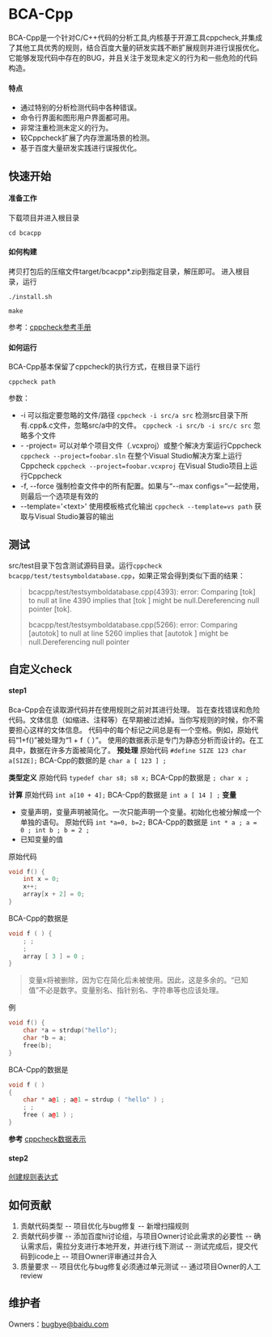 ﻿# BCA-Cpp

BCA-Cpp是一个针对C/C++代码的分析工具,内核基于开源工具cppcheck,并集成了其他工具优秀的规则，结合百度大量的研发实践不断扩展规则并进行误报优化。
它能够发现代码中存在的BUG，并且关注于发现未定义的行为和一些危险的代码构造。

#### 特点
- 通过特别的分析检测代码中各种错误。
- 命令行界面和图形用户界面都可用。
- 非常注重检测未定义的行为。
- 较Cppcheck扩展了内存泄漏场景的检测。
- 基于百度大量研发实践进行误报优化。

## 快速开始

#### 准备工作
下载项目并进入根目录

```
cd bcacpp
```

#### 如何构建
拷贝打包后的压缩文件target/bcacpp*.zip到指定目录，解压即可。
进入根目录，运行

```
./install.sh
```

```
make
```
参考：[cppcheck参考手册](http://cppcheck.sourceforge.net/manual.pdf)
#### 如何运行
BCA-Cpp基本保留了cppcheck的执行方式，在根目录下运行

```
cppcheck path
```
参数：
- -i 可以指定要忽略的文件/路径 
`cppcheck -i src/a src` 检测src目录下所有.cpp&.c文件，忽略src/a中的文件。
`cppcheck -i src/b -i src/c src` 忽略多个文件
-  \- -project=<file> 可以对单个项目文件（.vcxproj）或整个解决方案运行Cppcheck
`cppcheck --project=foobar.sln` 在整个Visual Studio解决方案上运行Cppcheck
`cppcheck --project=foobar.vcxproj` 在Visual Studio项目上运行Cppcheck
- -f, --force 强制检查文件中的所有配置。如果与“--max configs=”一起使用，则最后一个选项是有效的
- --template='\<text>' 使用模板格式化输出
`cppcheck --template=vs path`   获取与Visual Studio兼容的输出
## 测试

src/test目录下包含测试源码目录。运行`cppcheck bcacpp/test/testsymboldatabase.cpp`，如果正常会得到类似下面的结果：

> bcacpp/test/testsymboldatabase.cpp(4393): error: Comparing [tok] to
> null at line 4390 implies that [tok ] might be null.Dereferencing null pointer [tok].
> 
> bcacpp/test/testsymboldatabase.cpp(5266): error: Comparing [autotok]
> to null at line 5260 implies that [autotok ] might be null.Dereferencing null pointer

## 自定义check

#### step1
Bca-Cpp会在读取源代码并在使用规则之前对其进行处理。
旨在查找错误和危险代码。文体信息（如缩进、注释等）在早期被过滤掉。当你写规则的时候，你不需要担心这样的文体信息。
代码中的每个标记之间总是有一个空格。例如，原始代码“1+f()”被处理为“1 + f（ ）”。
使用的数据表示是专门为静态分析而设计的。在工具中，数据在许多方面被简化了。
**预处理**
原始代码 `#define SIZE 123 char a[SIZE];`
BCA-Cpp的数据的是  `char a [ 123 ] ;`

**类型定义**
原始代码 `typedef char s8; s8 x;`
BCA-Cpp的数据是  `; char x ;`

**计算**
原始代码 `int a[10 + 4];`
BCA-Cpp的数据是  `int a [ 14 ] ;`
**变量**

- 变量声明，变量声明被简化。一次只能声明一个变量。初始化也被分解成一个单独的语句。
原始代码 `int *a=0, b=2;`
BCA-Cpp的数据是  `int * a ; a = 0 ; int b ; b = 2 ;`
- 已知变量的值

原始代码
```cpp
void f() {    
	int x = 0;    
	x++;    
	array[x + 2] = 0; 
}
```
BCA-Cpp的数据是

```cpp
void f ( ) { 
	; ;  
	;
	array [ 3 ] = 0 ; 
}
```

> 变量x将被删除，因为它在简化后未被使用。因此，这是多余的。“已知值”不必是数字。变量别名、指针别名、字符串等也应该处理。

例

```cpp
void f() {    
	char *a = strdup("hello");    
	char *b = a;    
	free(b); 
}
```
BCA-Cpp的数据是

```cpp
void f ( ) 
{ 
	char * a@1 ; a@1 = strdup ( "hello" ) ; 
	; ; 
	free ( a@1 ) ; 
}
```
**参考** [cppcheck数据表示](https://sourceforge.net/projects/cppcheck/files/Articles/writing-rules-2.pdf/download)
#### step2 
[创建规则表达式](https://sourceforge.net/projects/cppcheck/files/Articles/writing-rules-1.pdf/download)




## 如何贡献

1. 贡献代码类型
  -- 项目优化与bug修复
  -- 新增扫描规则
2. 贡献代码步骤
-- 添加百度hi讨论组，与项目Owner讨论此需求的必要性
-- 确认需求后，需拉分支进行本地开发，并进行线下测试
-- 测试完成后，提交代码到icode上
-- 项目Owner评审通过并合入
3. 质量要求
-- 项目优化与bug修复必须通过单元测试
-- 通过项目Owner的人工review

## 维护者

 Owners：bugbye@baidu.com

 


